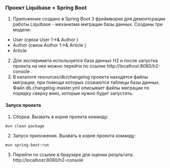 ### Проект Liquibase + Spring Boot  

1. Приложение создано в Spring Boot 3 фреймворке для демонтсрации работы Liquibase - механизма миграции базы данных.
Созданы три модели:  
* User (связи User 1->& Author )
* Author (связи Author 1->& Article )
* Article  

2. Для эксперимета используется база данных H2 и после запустка проекта на нее можно перейти по ссылке http://localhost:8080/h2-console .
3. В каталоге resources/db/changelog проекта находятся файлы миграции, при помощи которых созжаются таблицы базы данных. Файл db.changelog-master.yml описывает файлы миграции по порядку сверху вниз, которые нужно будет запустить.  

#### Запуск проекта  

1. Сборка. Вызвать в корне проекта команду:  
```
mvn clean package
```
2. Запуск приложения.  Вызвать в корне проекта команду:  
```
mvn spring-boot:run
```
3. Перейти по ссылке в браузере для оценки результата: http://localhost:8080/h2-console